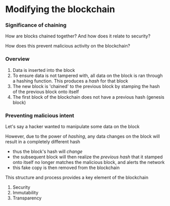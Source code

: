 # Modifying the blockchain

### Significance of chaining

How are blocks chained together? And how does it relate to security?

How does this prevent malicious activity on the blockchain?

### Overview

1) Data is inserted into the block
2) To ensure data is not tampered with, all data on the block is ran through a hashing function. This produces a *hash* for that block
3) The new block is 'chained' to the previous block by stamping the hash of the previous block onto itself
4) The first block of the blockchain does not have a previous hash (genesis block)

### Preventing malicious intent

Let's say a hacker wanted to manipulate some data on the block

However, due to the power of *hashing*, any data changes on the block will result in a completely different hash
- thus the block's hash will _change_
- the subsequent block will then realize the _previous hash_ that it stamped onto itself no longer matches the malicious block, and alerts the network
- this fake copy is then removed from the blockchain

This structure and process provides a key element of the blockchain
1) Security
2) Immutability
3) Transparency